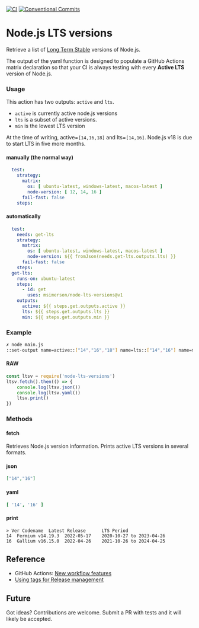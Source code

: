 [![CI](https://github.com/msimerson/node-lts-versions/actions/workflows/ci.yml/badge.svg)](https://github.com/msimerson/node-lts-versions/actions/workflows/ci.yml)
[![Conventional Commits](https://img.shields.io/badge/Conventional%20Commits-1.0.0-%23FE5196?logo=conventionalcommits&logoColor=white)](https://conventionalcommits.org)

# Node.js LTS versions

Retrieve a list of [Long Term Stable](https://nodejs.org/en/about/releases/) versions of Node.js.

The output of the yaml function is designed to populate a GitHub Actions matrix declaration so that your CI is always testing with every **Active LTS** version of Node.js.

### Usage

This action has two outputs: `active` and `lts`.

- `active` is currently active node.js versions
- `lts` is a subset of active versions.
- `min` is the lowest LTS version

At the time of writing, active=`[14,16,18]` and lts=`[14,16]`. Node.js v18 is due to start LTS in five more months.


#### manually (the normal way)

```yaml
  test:
    strategy:
      matrix:
        os: [ ubuntu-latest, windows-latest, macos-latest ]
        node-version: [ 12, 14, 16 ]
      fail-fast: false
    steps:
```

#### automatically

```yaml
  test:
    needs: get-lts
    strategy:
      matrix:
        os: [ ubuntu-latest, windows-latest, macos-latest ]
        node-version: ${{ fromJson(needs.get-lts.outputs.lts) }}
      fail-fast: false
    steps:
  get-lts:
    runs-on: ubuntu-latest
    steps:
      - id: get
        uses: msimerson/node-lts-versions@v1
    outputs:
      active: ${{ steps.get.outputs.active }}
      lts: ${{ steps.get.outputs.lts }}
      min: ${{ steps.get.outputs.min }}
```

### Example

```sh
✗ node main.js
::set-output name=active::["14","16","18"] name=lts::["14","16"] name=min::"14"
```

#### RAW

```js
const ltsv = require('node-lts-versions')
ltsv.fetch().then(() => {
    console.log(ltsv.json())
    console.log(ltsv.yaml())
    ltsv.print()
})
```

### Methods

#### fetch

Retrieves Node.js version information. Prints active LTS versions in several formats.

#### json

```json
["14","16"]
```

#### yaml

```yaml
[ '14', '16' ]
```

#### print

````
> Ver Codename  Latest Release      LTS Period
14  Fermium v14.19.3  2022-05-17    2020-10-27 to 2023-04-26
16  Gallium v16.15.0  2022-04-26    2021-10-26 to 2024-04-25
````

## Reference

- GitHub Actions: [New workflow features](https://github.blog/changelog/2020-04-15-github-actions-new-workflow-features/)
- [Using tags for Release
  management](https://docs.github.com/en/enterprise-cloud@latest/actions/creating-actions/about-custom-actions#using-release-management-for-actions)


## Future

Got ideas? Contributions are welcome. Submit a PR with tests and it will likely be accepted.
